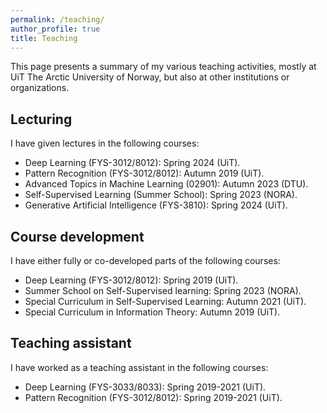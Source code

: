 ```yaml
---
permalink: /teaching/
author_profile: true
title: Teaching
---
```


This page presents a summary of my various teaching activities, mostly at UiT The Arctic University of Norway, but also at other institutions or organizations.

## Lecturing

I have given lectures in the following courses:

* Deep Learning (FYS-3012/8012): Spring 2024 (UiT).
* Pattern Recognition (FYS-3012/8012): Autumn 2019 (UiT).
* Advanced Topics in Machine Learning (02901): Autumn 2023 (DTU).
* Self-Supervised Learning (Summer School): Spring 2023 (NORA).
* Generative Artificial Intelligence (FYS-3810): Spring 2024 (UiT).

## Course development

I have either fully or co-developed parts of the following courses:

* Deep Learning (FYS-3012/8012): Spring 2019 (UiT).
* Summer School on Self-Supervised learning: Spring 2023 (NORA).
* Special Curriculum in Self-Supervised Learning: Autumn 2021 (UiT).
* Special Curriculum in Information Theory: Autumn 2019 (UiT).

## Teaching assistant

I have worked as a teaching assistant in the following courses:

* Deep Learning (FYS-3033/8033): Spring 2019-2021 (UiT).
* Pattern Recognition (FYS-3012/8012): Spring 2019-2021 (UiT).

